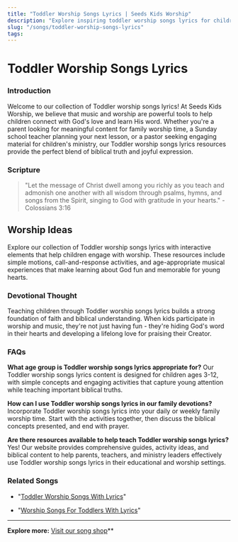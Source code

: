 ```yaml
---
title: "Toddler Worship Songs Lyrics | Seeds Kids Worship"
description: "Explore inspiring toddler worship songs lyrics for children's worship and faith development. Biblical music resources for families and ministry."
slug: "/songs/toddler-worship-songs-lyrics"
tags:
---
```


# Toddler Worship Songs Lyrics

### Introduction

Welcome to our collection of Toddler worship songs lyrics! At Seeds Kids Worship, we believe that music and worship are powerful tools to help children connect with God's love and learn His word. Whether you're a parent looking for meaningful content for family worship time, a Sunday school teacher planning your next lesson, or a pastor seeking engaging material for children's ministry, our Toddler worship songs lyrics resources provide the perfect blend of biblical truth and joyful expression.

### Scripture

> "Let the message of Christ dwell among you richly as you teach and admonish one another with all wisdom through psalms, hymns, and songs from the Spirit, singing to God with gratitude in your hearts." - Colossians 3:16

## Worship Ideas

Explore our collection of Toddler worship songs lyrics with interactive elements that help children engage with worship. These resources include simple motions, call-and-response activities, and age-appropriate musical experiences that make learning about God fun and memorable for young hearts.

### Devotional Thought

Teaching children through Toddler worship songs lyrics builds a strong foundation of faith and biblical understanding. When kids participate in worship and music, they're not just having fun - they're hiding God's word in their hearts and developing a lifelong love for praising their Creator.

### FAQs

**What age group is Toddler worship songs lyrics appropriate for?**
Our Toddler worship songs lyrics content is designed for children ages 3-12, with simple concepts and engaging activities that capture young attention while teaching important biblical truths.

**How can I use Toddler worship songs lyrics in our family devotions?**
Incorporate Toddler worship songs lyrics into your daily or weekly family worship time. Start with the activities together, then discuss the biblical concepts presented, and end with prayer.

**Are there resources available to help teach Toddler worship songs lyrics?**
Yes! Our website provides comprehensive guides, activity ideas, and biblical content to help parents, teachers, and ministry leaders effectively use Toddler worship songs lyrics in their educational and worship settings.

### Related Songs

- "[Toddler Worship Songs With Lyrics](/songs/toddler-worship-songs-with-lyrics/)"

- "[Worship Songs For Toddlers With Lyrics](/songs/worship-songs-for-toddlers-with-lyrics/)"

---

**Explore more:** [Visit our song shop](https://seedskidsworship.com/shop)**

<!-- Schema Markup -->
<script type="application/ld+json">
{
  "@context": "https://schema.org",
  "@type": "MusicRecording",
  "name": "Toddler Worship Songs Lyrics",
  "byArtist": {
    "@type": "MusicGroup",
    "name": "Seeds Kids Worship"
  },
  "isFamilyFriendly": true,
  "url": "https://seedskidsworship.com/songs/toddler-worship-songs-lyrics/"
}
</script>